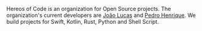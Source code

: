 Hereos of Code is an organization for Open Source projects. The organization's current developers are [João Lucas](https://github.com/joaolfp) and [Pedro Henrique](https://github.com/pedrohfp). We build projects for Swift, Kotlin, Rust, Python and Shell Script.
